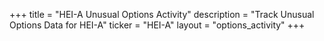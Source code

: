+++
title = "HEI-A Unusual Options Activity"
description = "Track Unusual Options Data for HEI-A"
ticker = "HEI-A"
layout = "options_activity"
+++

